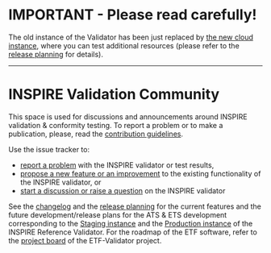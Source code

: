 # IMPORTANT - Please read carefully!
The old instance of the Validator has been just replaced by [the new cloud instance](http://inspire.ec.europa.eu/validator/), where you can test additional resources (please refer to the [release planning](release_planning.md) for details).

_____________


# INSPIRE Validation Community
This space is used for discussions and announcements around INSPIRE validation & conformity testing. To report a problem or to make a publication, please, read the [contribution guidelines](contribution_guidelines.md).

Use the issue tracker to:
- [report a problem](https://github.com/inspire-eu-validation/community/issues/new?template=problem.md) with the INSPIRE validator or test results,
- [propose a new feature or an improvement](https://github.com/inspire-eu-validation/community/issues/new?template=improvement-proposal.md) to the existing functionality of the INSPIRE validator, or
- [start a discussion or raise a question](https://github.com/inspire-eu-validation/community/issues/new?template=discussion.md)  on the INSPIRE validator

See the [changelog](changelog.md) and the [release planning](release_planning.md) for the current features and the future development/release plans for the ATS & ETS development corresponding to the [Staging instance](http://staging-inspire-validator.eu-west-1.elasticbeanstalk.com/etf-webapp/) and the [Production instance](http://inspire-validator.eu-west-1.elasticbeanstalk.com/etf-webapp/) of the INSPIRE Reference Validator. For the roadmap of the ETF software, refer to the [project board](https://github.com/orgs/etf-validator/projects/2) of the ETF-Validator project.
